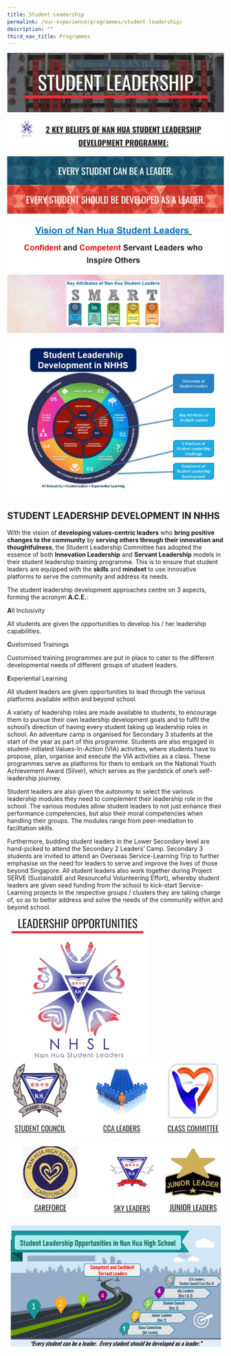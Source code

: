 ```yaml
---
title: Student Leadership
permalink: /our-experience/programmes/student-leadership/
description: ""
third_nav_title: Programmes
---
```

![](/images/student%20leadership.jpg)

![](/images/student%20leadership%202.jpg)

![](/images/student%20leadership%203.jpg)

![](/images/student%20leadership%204.jpg)

## STUDENT LEADERSHIP DEVELOPMENT IN NHHS

With the vision of **developing values-centric leaders** who **bring positive changes to the community** by **serving others through their innovation and thoughtfulness**, the Student Leadership Committee has adopted the essence of both **Innovation Leadership** and **Servant Leadership** models in their student leadership training programme. This is to ensure that student leaders are equipped with the **skills** and **mindset** to use innovative platforms to serve the community and address its needs.

The student leadership development approaches centre on 3 aspects, forming the acronym **A.C.E.**:

**A**ll Inclusivity

All students are given the opportunities to develop his / her leadership capabilities.

**C**ustomised Trainings

Customised training programmes are put in place to cater to the different developmental needs of different groups of student leaders.

**E**xperiential Learning

All student leaders are given opportunities to lead through the various platforms available within and beyond school.

A variety of leadership roles are made available to students, to encourage them to pursue their own leadership development goals and to fulfil the school’s direction of having every student taking up leadership roles in school. An adventure camp is organised for Secondary 3 students at the start of the year as part of this programme. Students are also engaged in student-initiated Values-In-Action (VIA) activities, where students have to propose, plan, organise and execute the VIA activities as a class. These programmes serve as platforms for them to embark on the National Youth Achievement Award (Silver), which serves as the yardstick of one’s self-leadership journey.

Student leaders are also given the autonomy to select the various leadership modules they need to complement their leadership role in the school. The various modules allow student leaders to not just enhance their performance competencies, but also their moral competencies when handling their groups. The modules range from peer-mediation to facilitation skills.

Furthermore, budding student leaders in the Lower Secondary level are hand-picked to attend the Secondary 2 Leaders’ Camp. Secondary 3 students are invited to attend an Overseas Service-Learning Trip to further emphasise on the need for leaders to serve and improve the lives of those beyond Singapore. All student leaders also work together during Project SERVE (SustainablE and Resourceful Volunteering Effort), whereby student leaders are given seed funding from the school to kick-start Service-Learning projects in the respective groups / clusters they are taking charge of, so as to better address and solve the needs of the community within and beyond school.

![](/images/student%20leadership%205.jpg)
![](/images/student%20leadership%20%206.jpg)

![](/images/student%20leadership%207.png)